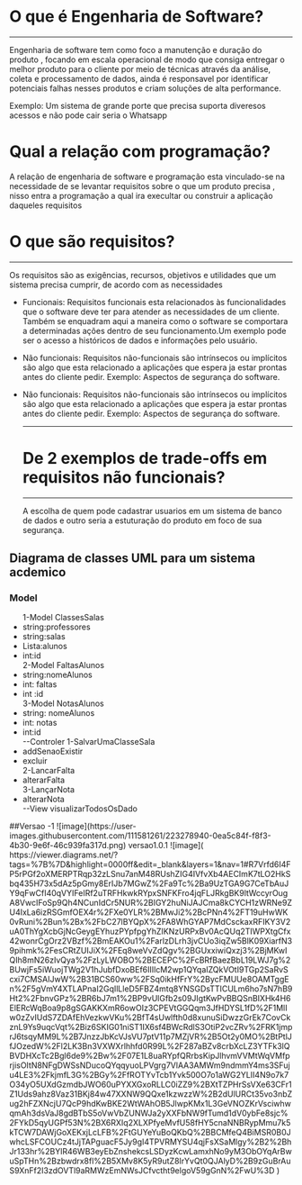 <h1>O que é Engenharia de Software?</h1>
<hr>

<p>Engenharia de software tem como foco a manutenção e duração do produto , focando em escala operacional de modo que consiga entregar o melhor produto para o cliente  por meio de técnicas  através da análise, coleta e processamento de dados, ainda é responsavel por  identificar potenciais falhas nesses produtos e criam soluções de alta performance.</p>

Exemplo: Um sistema de grande porte que precisa suporta diveresos acessos e não pode cair seria o Whatsapp

<h1>Qual a relação com programação?</h1>
<p>A relação de engenharia de software e programação esta vinculado-se na necessidade de se levantar requisitos sobre o que um produto precisa , nisso entra a programação a qual ira execultar ou construir a aplicação daqueles requisitos </p>


<h1>O que são requisitos?</h1>
<hr>

<p> Os requisitos são as exigências, recursos, objetivos e utilidades que um sistema precisa cumprir, de acordo com as necessidades</p>
<ul>
<li><p>Funcionais: Requisitos funcionais esta relacionados às funcionalidades que o software deve ter para atender as necessidades de um cliente. Também se enquadram aqui a maneira como o software se comportara a determinadas ações dentro de seu funcionamento.Um exemplo pode ser o acesso a históricos de dados e informações pelo usuário.</p></li>

<li><p>Não funcionais:  Requisitos não-funcionais são intrínsecos ou implícitos são algo que esta relacionado a aplicações que espera ja estar prontas antes do cliente pedir. Exemplo: Aspectos de segurança do software.  </p></li>

<li><p>Não funcionais:  Requisitos não-funcionais são intrínsecos ou implícitos são algo que esta relacionado a aplicações que espera ja estar prontas antes do cliente pedir. Exemplo: Aspectos de segurança do software.  </p></li>
<hr>
<h1>De 2 exemplos de trade-offs em requisitos não funcionais?</h1>
<hr>
<p>A escolha de quem pode cadastrar usuarios em um sistema de banco de dados e outro seria a estuturação do produto em foco de sua segurança.</p>


</ul>

<h2>Diagrama de classes UML para um sistema acdemico</h2>
<h3>Model</h3>
<ul>
1-Model ClassesSalas 
 <li>string:professores</li>
 <li>string:salas</li>
 <li>Lista:alunos</li>
 <li>int:id</li>
2-Model FaltasAlunos
 <li>string:nomeAlunos</li>
 <li>int: faltas</li>
<li>int :id</li>
3-Model NotasAlunos
 <li>string: nomeAlunos</li>
<li>int: notas</li>
 <li>int:id</li>
--Controler
1-SalvarUmaClasseSala
 <li>addSenaoExistir</li>
<li>excluir</li>
2-LancarFalta
 <li>alterarFalta</li>
3-LançarNota
 <li>alterarNota</li>
--View
visualizarTodosOsDado
</ul>
##Versao -1
![image](https://user-images.githubusercontent.com/111581261/223278940-0ea5c84f-f8f3-4b30-9e6f-46c939fa317d.png)
versao1.0.1
![image](
https://viewer.diagrams.net/?tags=%7B%7D&highlight=0000ff&edit=_blank&layers=1&nav=1#R7Vrfd6I4FP5rPGf2oXMERPTRqp32zLSnu7anM48RUshZIG4IVfvXb4AECImK7tLO2HkSbq435H73x5dAz5pGmy8ErIJb7MGwZ%2Fa9Tc%2Ba9UzTGA9G7CeTbAuJY9qFwCfI40qVYIFeIRf2uTRFHkwkRYpxSNFKFro4jqFLJRkgBK9ltWccyrOugA8VwcIFoSp9Qh4NCunIdCr5NUR%2BIGY2huNiJAJCma8kCYCH1zWRNe9ZU4IxLa6izRSGmfOEX4r%2FXe0YLR%2BMwJi2%2BcPNn4%2FT19uHwWK0vRuni%2Bun%2Bx%2FbC27lBYQpX%2FA8WhGYAP7MdCsckaxRFIKY3V2uA0ThYgXcbGjNcGeygEYhuzPYpfpgYhZIKNzURPxBv0AcQUq2TIWPXtgCfx42wonrCgOrz2VBzf%2BmEAKOu1%2FarlzDLrh3jvCUo3iqZw5BlK09XiarfN39pihmk%2FesCRtZUIJiX%2FEq8weVvZdQgv%2BGUxxiwiQxzj3%2BjMKwIQIh8mN26zIvQya%2FzLyLWOBO%2BECEPC%2FcBRfBaezBbL19LWJ7g%2BUwjFs5iWuojTWg2V1hJubfDxoBEf6IIIlcM2wp1QYqaIZQkVOtI9TGp2SaRvScxi7CMSAIJwW%2B31BCS60ww%2FSq0ikHfFrY%2BycFMUUe8OAMTggEn%2F5gVmY4XTLAPnaI2GqIlLleD5FBZ4mtq8YNSGDsTTICULm6ho7sN7hB9Ht2%2FbnvGPz%2BR6bJ7m1%2BP9vUlGfb2s09JIgtKwPvBBQSnBIXHk4H6ElERcWqBoa9p8gSGAKKXmR6owOIz3CPEVtGGQqm3JfHDYSL1fD%2F1MlIw0zZvIUdS7ZDAfEhVezkwVKu%2BfT4sUwlfth0d8xunuSiDwzzGrEk7CovCkznL9Ys9uqcVqt%2Biz6SKIG01niST1IX6sf4BWcRdlS3OtiP2vcZRv%2FRK1jmprJ6tsqyMM9L%2B7JnzzJbKcVJsVU7ptV11p7MZjVR%2B5Ot2y0MO%2BtPtlJfJOzedW%2Fl2LK3Bn3VXWXrlhhfd0R99L%2F287aBZv8crbXcLZ3YTFk3lQBVDHXcTc2Bgl6de9%2Bw%2F07E1L8uaRYpfQRrbsKipJlhvmVVMtWqVMfprjisOItN8NFgDWSsNDucoQYqqyuoLPVgrg7VlAA3AMWm9ndmmY4ms3SFuju4LE3%2FkjmfL3G%2BGy%2FfROTYvTcb1Yvk500O7o1aWG2YLII4N9o7k7O34yO5UXdGzmdbJWO60uPYXXGxoRLLC0iZZ9%2BXtTZPHrSsVXe63CFr1Z1Uds9ahz8Vaz31BKj84w47XXNW9QQxe1kzwzzW%2B2dUlURCt35vo3nbZug2hFZXNcjU7QcP9hdKwBKE2WtWAhOB5JlwpKMx1L3GeVNOZKrVsciwhwqmAh3dsVaJ8gdBTbS5oVwVbZUNWJa2yXXFbNW9fTumd1dV0ybFe8sjc%2FYkD5qyUGPf53N%2BX6RXIq2XLXPfyeMvfU58fHY5cnaNNBRypMmu7k5kTCW7DAWjGoXEKxjLcLFB%2FtGUYeYuBoQKbQ%2BBCMfeQ4BiMSR0B0JwhcLSFCOUCz4tJjTAPguacF5Jy9gI4TPVRMYSU4qjFsXSaMlgy%2B2%2BhJr133hr%2BYlR46WB3eyEbZnshekcsLSDyzKcwLamxhNo9yM3ObOYqArBwuSpTHn%2Bzbwdrx8fl%2B5XMv8K5yR9utZ8IrYvQt0QJAlyD%2B9zGuBrAuS9XnFf2I3zdOVTl9aRMWzEmNWsJCfvctht9elgoV59gGnN%2FwU%3D
)
